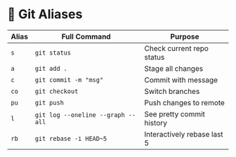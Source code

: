 # 🔁 Git Aliases

| Alias | Full Command                       | Purpose                        |
|-------|------------------------------------|--------------------------------|
| `s`   | `git status`                       | Check current repo status     |
| `a`   | `git add .`                        | Stage all changes             |
| `c`   | `git commit -m "msg"`              | Commit with message           |
| `co`  | `git checkout`                     | Switch branches               |
| `pu`  | `git push`                         | Push changes to remote        |
| `l`   | `git log --oneline --graph --all`  | See pretty commit history     |
| `rb`  | `git rebase -i HEAD~5`             | Interactively rebase last 5   |
